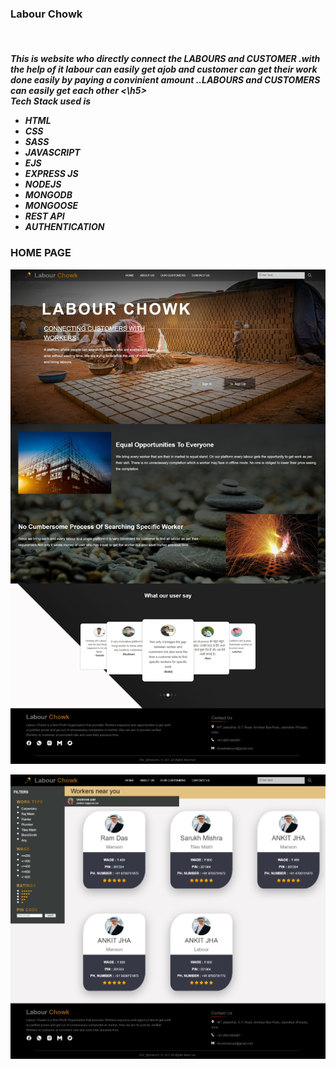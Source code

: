  ### Labour Chowk 
 <br>
 <h5>This is website who directly connect the LABOURS and CUSTOMER .with the help of it labour can easily get ajob and customer can get their work done easily by paying a convinient amount ..LABOURS and CUSTOMERS can easily get each other <\h5>
 <br>
Tech Stack used is 

- HTML
- CSS
- SASS
- JAVASCRIPT
- EJS
- EXPRESS JS
- NODEJS
- MONGODB
- MONGOOSE
- REST API
- AUTHENTICATION


<h3>HOME PAGE</h3>

![image](https://github.com/ShubhamKumar5802/labourchowk/blob/main/home.jpeg)

![image](https://github.com/ShubhamKumar5802/labourchowk/blob/main/dashboarduser.jpeg)
